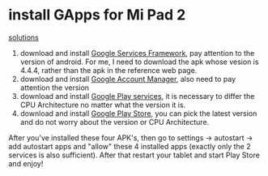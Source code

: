 # install GApps for Mi Pad 2

[solutions](http://en.miui.com/thread-318884-1-1.html)

1. download and install [Google Services Framework](https://www.apkmirror.com/apk/google-inc/google-services-framework/google-services-framework-5-1-1743759-release/google-services-framework-5-1-1743759-android-apk-download/download/), pay attention to the version of android. For me, I need to download the apk whose vesion is 4.4.4, rather than the apk in the reference web page.
2. download and install [Google Account Manager](https://www.apkmirror.com/apk/google-inc/google-account-manager/google-account-manager-4-4-4-1227136-release/google-account-manager-4-4-4-1227136-android-apk-download/), also need to pay attention the version
3. download and install [Google Play services](https://www.apkmirror.com/apk/google-inc/google-play-services/google-play-services-11-7-43-release/google-play-services-11-7-43-070-172403884-android-apk-download/download/), it is necessary to differ the CPU Architecture no matter what the version it is.
4. download and install [Google Play Store](https://www.apkmirror.com/?post_type=app_release&searchtype=apk&s=Google+Play+Store), you can pick the latest version and do not worry about the version or CPU Architecture.


After you've installed these four APK's, then go to settings -> autostart -> add autostart apps and "allow" these 4 installed apps (exactly only the 2 services is also sufficient). After that restart your tablet and start Play Store and enjoy!
